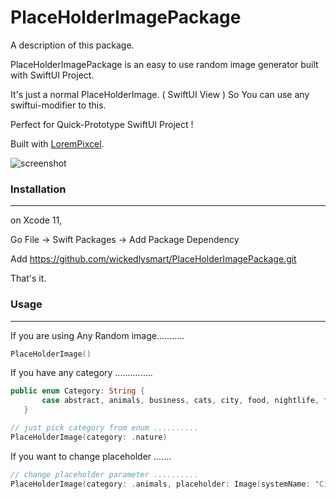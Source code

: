 # PlaceHolderImagePackage

A description of this package.

PlaceHolderImagePackage is an easy to use random image generator built with SwiftUI Project.

It's just a normal PlaceHolderImage. ( SwiftUI View )
So You can use any swiftui-modifier to this. 

Perfect for Quick-Prototype SwiftUI Project !

Built with [LoremPixcel](http://lorempixel.com).


![screenshot](https://cdn.clien.net/web/api/file/F01/9019055/3cc3276f4505ef.png?w=780&h=30000&gif=true)

### Installation
---

on Xcode 11, 

Go File -> Swift Packages -> Add Package Dependency

Add https://github.com/wickedlysmart/PlaceHolderImagePackage.git

That's it. 


### Usage
---

If you are using Any Random image...........

```swift 
PlaceHolderImage()
``` 

If you have any category ...............

```swift
public enum Category: String {
       case abstract, animals, business, cats, city, food, nightlife, fashion, people, nature, sports, technics, transport
   }
```

```swift 
// just pick category from enum ..........
PlaceHolderImage(category: .nature)
``` 

If you want to change placeholder .......

```swift 
// change placeholder parameter ..........
PlaceHolderImage(category: .animals, placeholder: Image(systemName: "Circle"))
``` 
